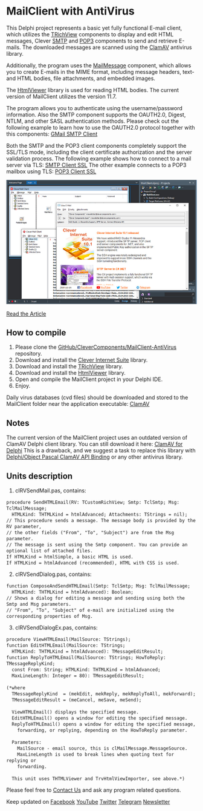 # MailClient with AntiVirus

This Delphi project represents a basic yet fully functional E-mail client, which utilizes the [TRichView](https://www.trichview.com/) components to display and edit HTML messages, Clever [SMTP](https://www.clevercomponents.com/products/inetsuite/smtp.asp) and [POP3](https://www.clevercomponents.com/products/inetsuite/pop3.asp) components to send and retrieve E-mails. The downloaded messages are scanned using the [ClamAV](https://www.clamav.net/) antivirus library.

Additionally, the program uses the [MailMessage](https://www.clevercomponents.com/products/inetsuite/messageparser.asp) component, which allows you to create E-mails in the MIME format, including message headers, text- and HTML bodies, file attachments, and embedded images.

The [HtmlViewer](https://github.com/BerndGabriel/HtmlViewer/) library is used for reading HTML bodies. The current version of MailClient utilizes the version 11.7.   

The program allows you to authenticate using the username/password information. Also the SMTP component supports the OAUTH2.0, Digest, NTLM, and other SASL authentication methods. Please check out the following example to learn how to use the OAUTH2.0 protocol together with this components: [GMail SMTP Client](https://github.com/CleverComponents/Clever-Internet-Suite-Examples/tree/master/Delphi/GMailSMTP)    

Both the SMTP and the POP3 client components completely support the SSL/TLS mode, including the client certificate authorization and the server validation process. The following example shows how to connect to a mail server via TLS: [SMTP Client SSL](https://github.com/CleverComponents/Clever-Internet-Suite-Examples/tree/master/Delphi/SmtpClientSSL) The other example connects to a POP3 mailbox using TLS: [POP3 Client SSL](https://github.com/CleverComponents/Clever-Internet-Suite-Examples/tree/master/Delphi/Pop3ClientSSL)   

![Screenshot](MailClient-Antivirus.jpg)

[Read the Article](https://www.clevercomponents.com/articles/article034/mailclientav.asp)

## How to compile

1. Please clone the [GitHub/CleverComponents/MailClient-AntiVirus](https://github.com/CleverComponents/MailClient-AntiVirus) repository.
2. Download and install the [Clever Internet Suite](https://www.clevercomponents.com/downloads/inetsuite/suitedownload.asp) library.
3. Download and install the [TRichView](https://www.trichview.com/download/) library.
4. Download and install the [HtmlViewer](https://github.com/BerndGabriel/HtmlViewer/releases/tag/11.7) library.
5. Open and compile the MailClient project in your Delphi IDE.
6. Enjoy.

Daily virus databases (cvd files) should be downloaded and stored to the MailClient folder near the application executable: [ClamAV](https://www.clamav.net/)   

## Notes

The current version of the MailClient project uses an outdated version of ClamAV Delphi client library. You can still download it here: 
[ClamAV for Delphi](http://en.sourceforge.jp/frs/g_redir.php?m=jaist&f=%2Fvisualsynapse%2FSynapse+User+Contributions%2FTClamav+antivirus+delphi+component+using+libclamav+%28dll+included%29%2FTClamav.0.1.1.zip) This is a drawback, and we suggest a task to replace this library with [Delphi/Object Pascal ClamAV API Binding](https://github.com/reyjieroque/delphi-clamav) or any other antivirus library.   

## Units description

1. clRVSendMail.pas, contains:

``` delphi
procedure SendHTMLEmail(RV: TCustomRichView; Smtp: TclSmtp; Msg: TclMailMessage;
  HTMLKind: THTMLKind = htmlAdvanced; Attachments: TStrings = nil);
// This procedure sends a message. The message body is provided by the RV parameter,
// the other fields ("From", "To", "Subject") are from the Msg parameter.
// The message is sent using the Smtp component. You can provide an optional list of attached files.
If HTMLKind = htmlSimple, a basic HTML is used.
If HTMLKind = htmlAdvanced (recommended), HTML with CSS is used.
```

2. clRVSendDialog.pas, contains:

``` delphi
function ComposeAndSendHTMLEmail(Smtp: TclSmtp; Msg: TclMailMessage;
  HTMLKind: THTMLKind = htmlAdvanced): Boolean;
// Shows a dialog for editing a message and sending using both the Smtp and Msg parameters.
// "From", "To", "Subject" of e-mail are initialized using the corresponding properties of Msg.
```

3. clRVSendDialogEx.pas, contains:

``` delphi
procedure ViewHTMLEmail(MailSource: TStrings);
function EditHTMLEmail(MailSource: TStrings;
  HTMLKind: THTMLKind = htmlAdvanced): TMessageEditResult;
function ReplyToHTMLEmail(MailSource: TStrings; HowToReply: TMessageReplyKind;
  const From: String; HTMLKind: THTMLKind = htmlAdvanced;
  MaxLineLength: Integer = 80): TMessageEditResult;

(*where
  TMessageReplyKind  = (mekEdit, mekReply, mekReplyToAll, mekForward);
  TMessageEditResult = (meCancel, meSave, meSend);

  ViewHTMLEmail() displays the specified message.
  EditHTMLEmail() opens a window for editing the specified message.
  ReplyToHTMLEmail() opens a window for editing the specified message, 
    forwarding, or replying, depending on the HowToReply parameter.

  Parameters:
    MailSource - email source, this is clMailMessage.MessageSource.
    MaxLineLength is used to break lines when quoting text for replying or
    forwarding.

  This unit uses THTMLViewer and TrvHtmlViewImporter, see above.*)
```

Please feel free to [Contact Us](https://www.clevercomponents.com/support/) and ask any program related questions.   

Keep updated on [Facebook](http://www.facebook.com/clevercomponents)   [YouTube](https://www.youtube.com/channel/UC9Si4WNQVSeXQMjdEJ8j1fg)   [Twitter](https://twitter.com/CleverComponent)   [Telegram](https://t.me/clevercomponents)   [Newsletter](https://www.clevercomponents.com/home/maillist.asp)   
